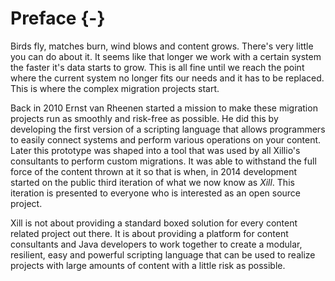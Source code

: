 # Preface {-}

Birds fly, matches burn, wind blows and content grows. There's very
little you can do about it. It seems like that longer we work with a
certain system the faster it's data starts to grow. This is all fine
until we reach the point where the current system no longer fits our
needs and it has to be replaced. This is where the complex migration
projects start.

Back in 2010 Ernst van Rheenen started a mission to make these migration
projects run as smoothly and risk-free as possible. He did this by
developing the first version of a scripting language that allows programmers
to easily connect systems and perform various operations on your content.
Later this prototype was shaped into a tool that was used
by all Xillio's consultants to perform custom migrations. It was able to
withstand the full force of the content thrown at it so that is when, in
2014 development started on the public third iteration of what we now
know as *Xill*. This iteration is presented to everyone who is interested
as an open source project.

Xill is not about providing a standard boxed solution for every content
related project out there. It is about providing a platform for content
consultants and Java developers to work together to create a modular,
resilient, easy and powerful scripting language that can be used to
realize projects with large amounts of content with a little risk as
possible.
